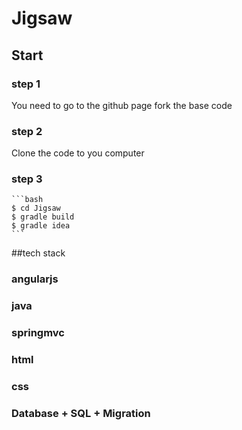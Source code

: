 # Jigsaw

## Start
### step 1
   You need to go to the github page fork the base code
### step 2
   Clone the code to you computer
### step 3
    ```bash
    $ cd Jigsaw
    $ gradle build
    $ gradle idea
    ```


##tech stack
### angularjs
### java
### springmvc
### html
### css
### Database + SQL + Migration